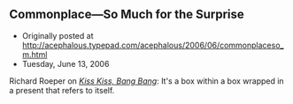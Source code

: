 ## Commonplace—So Much for the Surprise

 * Originally posted at http://acephalous.typepad.com/acephalous/2006/06/commonplaceso_m.html
 * Tuesday, June 13, 2006



Richard Roeper on [_Kiss Kiss, Bang Bang_](http://www.amazon.com/exec/obidos/ASIN/B000F5GNX8/diesekoschmar-20):
It's a box within a box wrapped in a present that refers to itself.
		
